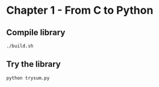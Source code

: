 # Chapter 1 - From C to Python

## Compile library

    ./build.sh

## Try the library

    python trysum.py
